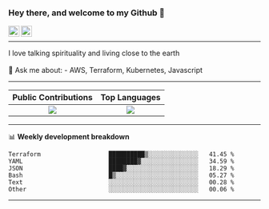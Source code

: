 ### Hey there, and welcome to my Github 👋

<a href="https://www.linkedin.com/in/ibrahiem-mohammad/" target="_blank">
  <img align="left" alt="Ibrahiem's LinkdeIn" width="22px" src="https://cdn.worldvectorlogo.com/logos/linkedin-icon-2.svg"/>
</a>
<a href="https://imohammd.netlify.app/" target="_blank">
  <img align="left" alt="Ibrahiem's Website" width="22px" src="https://cdn.worldvectorlogo.com/logos/netlify.svg"/>
</a>
<br>
<hr>
I love talking spirituality and living close to the earth
<br>
<br>
💬 Ask me about: 
- AWS, Terraform, Kubernetes, Javascript

-------

Public Contributions             |  Top Languages
:-------------------------:|:-------------------------:
![](https://github-readme-stats.vercel.app/api?username=ibrahiem96&show_icons=true&count_private=true&bg_color=30,e96443,904e95&title_color=fff&text_color=fff)  |  ![](https://github-readme-stats.vercel.app/api/top-langs/?username=ibrahiem96&layout=compact&bg_color=30,e96443,904e95&title_color=fff&text_color=fff&hide=html,css)

-------
📊 **Weekly development breakdown**
<!--START_SECTION:waka-->

```text
Terraform                   ██████████▒░░░░░░░░░░░░░░   41.45 %
YAML                        ████████▓░░░░░░░░░░░░░░░░   34.59 %
JSON                        ████▓░░░░░░░░░░░░░░░░░░░░   18.29 %
Bash                        █▒░░░░░░░░░░░░░░░░░░░░░░░   05.27 %
Text                        ░░░░░░░░░░░░░░░░░░░░░░░░░   00.28 %
Other                       ░░░░░░░░░░░░░░░░░░░░░░░░░   00.06 %
```

<!--END_SECTION:waka-->
-------

